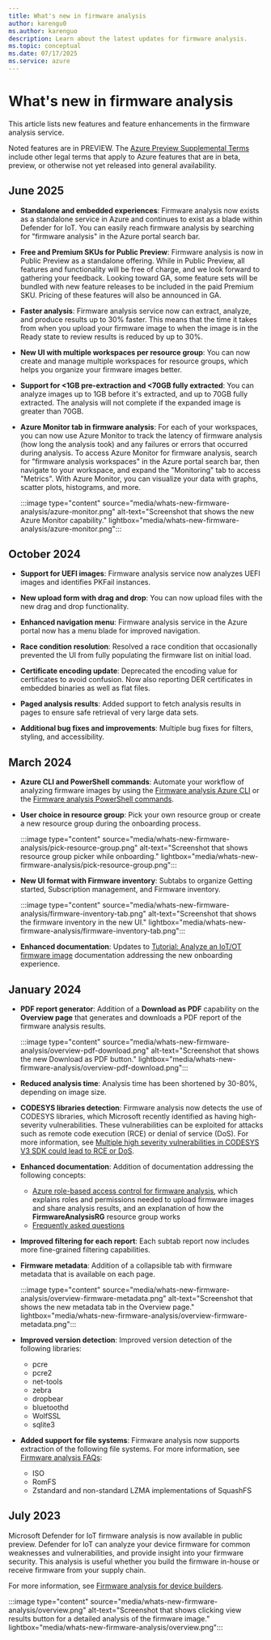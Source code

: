 ```yaml
---
title: What's new in firmware analysis
author: karengu0
ms.author: karenguo
description: Learn about the latest updates for firmware analysis.
ms.topic: conceptual
ms.date: 07/17/2025
ms.service: azure
---
```


# What's new in firmware analysis

This article lists new features and feature enhancements in the firmware analysis service.

Noted features are in PREVIEW. The [Azure Preview Supplemental Terms](https://azure.microsoft.com/support/legal/preview-supplemental-terms/) include other legal terms that apply to Azure features that are in beta, preview, or otherwise not yet released into general availability.

## June 2025

- **Standalone and embedded experiences**: Firmware analysis now exists as a standalone service in Azure and continues to exist as a blade within Defender for IoT. You can easily reach firmware analysis by searching for "firmware analysis" in the Azure portal search bar.

- **Free and Premium SKUs for Public Preview**: Firmware analysis is now in Public Preview as a standalone offering. While in Public Preview, all features and functionality will be free of charge, and we look forward to gathering your feedback. Looking toward GA, some feature sets will be bundled with new feature releases to be included in the paid Premium SKU. Pricing of these features will also be announced in GA.

- **Faster analysis**: Firmware analysis service now can extract, analyze, and produce results up to 30% faster. This means that the time it takes from when you upload your firmware image to when the image is in the Ready state to review results is reduced by up to 30%.

- **New UI with multiple workspaces per resource group**: You can now create and manage multiple workspaces for resource groups, which helps you organize your firmware images better.

- **Support for <1GB pre-extraction and <70GB fully extracted**: You can analyze images up to 1GB before it's extracted, and up to 70GB fully extracted. The analysis will not complete if the expanded image is greater than 70GB.

- **Azure Monitor tab in firmware analysis**: For each of your workspaces, you can now use Azure Monitor to track the latency of firmware analysis (how long the analysis took) and any failures or errors that occurred during analysis. To access Azure Monitor for firmware analysis, search for "firmware analysis workspaces" in the Azure portal search bar, then navigate to your workspace, and expand the "Monitoring" tab to access "Metrics". With Azure Monitor, you can visualize your data with graphs, scatter plots, histograms, and more.

    :::image type="content" source="media/whats-new-firmware-analysis/azure-monitor.png" alt-text="Screenshot that shows the new Azure Monitor capability." lightbox="media/whats-new-firmware-analysis/azure-monitor.png":::

## October 2024

- **Support for UEFI images**: Firmware analysis service now analyzes UEFI images and identifies PKFail instances.

- **New upload form with drag and drop**: You can now upload files with the new drag and drop functionality.

- **Enhanced navigation menu**: Firmware analysis service in the Azure portal now has a menu blade for improved navigation.

- **Race condition resolution**: Resolved a race condition that occasionally prevented the UI from fully populating the firmware list on initial load.

- **Certificate encoding update**: Deprecated the encoding value for certificates to avoid confusion. Now also reporting DER certificates in embedded binaries as well as flat files.

- **Paged analysis results**: Added support to fetch analysis results in pages to ensure safe retrieval of very large data sets.

- **Additional bug fixes and improvements**: Multiple bug fixes for filters, styling, and accessibility.


## March 2024

- **Azure CLI and PowerShell commands**: Automate your workflow of analyzing firmware images by using the [Firmware analysis Azure CLI](/cli/azure/service-page/firmware%20analysis) or the [Firmware analysis PowerShell commands](/powershell/module/az.firmwareanalysis).
- **User choice in resource group**: Pick your own resource group or create a new resource group during the onboarding process.

    :::image type="content" source="media/whats-new-firmware-analysis/pick-resource-group.png" alt-text="Screenshot that shows resource group picker while onboarding." lightbox="media/whats-new-firmware-analysis/pick-resource-group.png":::

- **New UI format with Firmware inventory**: Subtabs to organize Getting started, Subscription management, and Firmware inventory.

    :::image type="content" source="media/whats-new-firmware-analysis/firmware-inventory-tab.png" alt-text="Screenshot that shows the firmware inventory in the new UI." lightbox="media/whats-new-firmware-analysis/firmware-inventory-tab.png":::

- **Enhanced documentation**: Updates to [Tutorial: Analyze an IoT/OT firmware image](tutorial-analyze-firmware.md) documentation addressing the new onboarding experience.

## January 2024

- **PDF report generator**: Addition of a **Download as PDF** capability on the **Overview page** that generates and downloads a PDF report of the firmware analysis results.

    :::image type="content" source="media/whats-new-firmware-analysis/overview-pdf-download.png" alt-text="Screenshot that shows the new Download as PDF button." lightbox="media/whats-new-firmware-analysis/overview-pdf-download.png":::

- **Reduced analysis time**: Analysis time has been shortened by 30-80%, depending on image size.

- **CODESYS libraries detection**: Firmware analysis now detects the use of CODESYS libraries, which Microsoft recently identified as having high-severity vulnerabilities. These vulnerabilities can be exploited for attacks such as remote code execution (RCE) or denial of service (DoS). For more information, see [Multiple high severity vulnerabilities in CODESYS V3 SDK could lead to RCE or DoS](https://www.microsoft.com/en-us/security/blog/2023/08/10/multiple-high-severity-vulnerabilities-in-codesys-v3-sdk-could-lead-to-rce-or-dos/).

- **Enhanced documentation**: Addition of documentation addressing the following concepts:
    - [Azure role-based access control for firmware analysis](firmware-analysis-rbac.md), which explains roles and permissions needed to upload firmware images and share analysis results, and an explanation of how the **FirmwareAnalysisRG** resource group works
    - [Frequently asked questions](firmware-analysis-FAQ.md)

- **Improved filtering for each report**: Each subtab report now includes more fine-grained filtering capabilities.

- **Firmware metadata**: Addition of a collapsible tab with firmware metadata that is available on each page.

    :::image type="content" source="media/whats-new-firmware-analysis/overview-firmware-metadata.png" alt-text="Screenshot that shows the new metadata tab in the Overview page." lightbox="media/whats-new-firmware-analysis/overview-firmware-metadata.png":::

- **Improved version detection**: Improved version detection of the following libraries:
    - pcre
    - pcre2
    - net-tools
    - zebra
    - dropbear
    - bluetoothd
    - WolfSSL
    - sqlite3

- **Added support for file systems**: Firmware analysis now supports extraction of the following file systems. For more information, see [Firmware analysis FAQs](firmware-analysis-faq.md#what-types-of-firmware-images-does-firmware-analysis-support):
    - ISO
    - RomFS
    - Zstandard and non-standard LZMA implementations of SquashFS


## July 2023

Microsoft Defender for IoT firmware analysis is now available in public preview. Defender for IoT can analyze your device firmware for common weaknesses and vulnerabilities, and provide insight into your firmware security. This analysis is useful whether you build the firmware in-house or receive firmware from your supply chain. 

For more information, see [Firmware analysis for device builders](overview-firmware-analysis.md).

:::image type="content" source="media/whats-new-firmware-analysis/overview.png" alt-text="Screenshot that shows clicking view results button for a detailed analysis of the firmware image." lightbox="media/whats-new-firmware-analysis/overview.png":::
